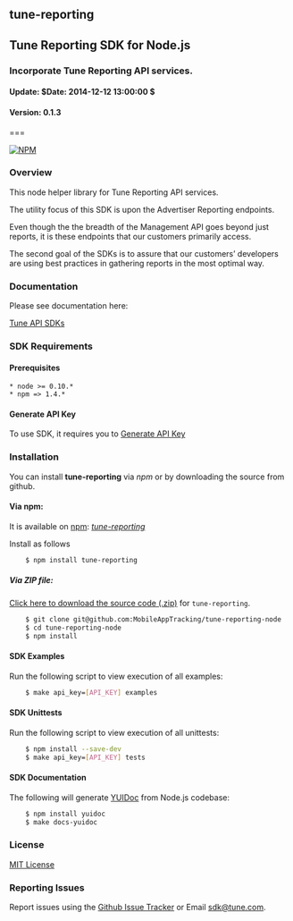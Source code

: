 <h2>tune-reporting</h2>
<h2>Tune Reporting SDK for Node.js</h2>
<h3>Incorporate Tune Reporting API services.</h3>
<h4>Update:  $Date: 2014-12-12 13:00:00 $</h4>
<h4>Version: 0.1.3</h4>
===

[![NPM](https://nodei.co/npm/tune-reporting.png?downloads=true&stars=true)](https://nodei.co/npm/tune-reporting/)

### Overview

This node helper library for Tune Reporting API services.

The utility focus of this SDK is upon the Advertiser Reporting endpoints.

Even though the the breadth of the Management API goes beyond just reports, it is these endpoints that our customers primarily access.

The second goal of the SDKs is to assure that our customers’ developers are using best practices in gathering reports in the most optimal way.

### Documentation

Please see documentation here:

[Tune API SDKs](https://developers.mobileapptracking.com/tune-reporting-sdks/)

<a name="sdk_requirements"></a>
### SDK Requirements

<a name="sdk_prerequisites"></a>
#### Prerequisites

    * node >= 0.10.*
    * npm => 1.4.*

<a name="generate_api_key"></a>
#### Generate API Key

To use SDK, it requires you to [Generate API Key](http://developers.mobileapptracking.com/generate-api-key/)

<a name="sdk_installation"></a>
### Installation

You can install **tune-reporting** via *npm* or by downloading the source from github.

<a name="sdk_installation_npm"></a>
#### Via npm:
It is available on [npm](https://www.npmjs.com/): [*tune-reporting*](https://www.npmjs.com/package/tune-reporting)

Install as follows

```bash
    $ npm install tune-reporting
```

<a name="sdk_installation_zip"></a>
##### Via ZIP file:

[Click here to download the source code
(.zip)](https://github.com/MobileAppTracking/tune-reporting-node/archive/master.zip) for `tune-reporting`.

```bash
    $ git clone git@github.com:MobileAppTracking/tune-reporting-node
    $ cd tune-reporting-node
    $ npm install
```


<a name="sdk_examples"></a>
#### SDK Examples

Run the following script to view execution of all examples:

```bash
    $ make api_key=[API_KEY] examples
```

<a name="sdk_unittests"></a>
#### SDK Unittests

Run the following script to view execution of all unittests:

```bash
    $ npm install --save-dev
    $ make api_key=[API_KEY] tests
```

<a name="sdk_documentation"></a>
#### SDK Documentation

The following will generate [YUIDoc](http://yui.github.io/yuidoc/) from Node.js codebase:

```bash
    $ npm install yuidoc
    $ make docs-yuidoc
```

<a name="license"></a>
### License

[MIT License](http://opensource.org/licenses/MIT)

<a name="sdk_reporting_issues"></a>
### Reporting Issues

Report issues using the [Github Issue Tracker](https://github.com/MobileAppTracking/tune-reporting-node/issues) or Email [sdk@tune.com](mailto:sdk@tune.com).
